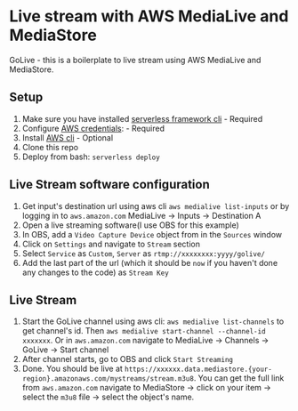 # Live stream with AWS MediaLive and MediaStore
GoLive - this is a boilerplate to live stream using AWS MediaLive and MediaStore.

## Setup
1. Make sure you have installed [serverless framework cli](https://www.serverless.com/framework/docs/getting-started/) - Required
1. Configure [AWS credentials](https://www.serverless.com/framework/docs/providers/aws/cli-reference/config-credentials/): - Required
1. Install [AWS cli](https://aws.amazon.com/cli/) - Optional
1. Clone this repo
1. Deploy from bash: `serverless deploy`

## Live Stream software configuration
1. Get input's destination url using aws cli `aws medialive list-inputs` or by logging in to `aws.amazon.com` MediaLive -> Inputs -> Destination A
1. Open a live streaming software(I use OBS for this example)
1. In OBS, add a `Video Capture Device` object from in the `Sources` window
1. Click on `Settings` and navigate to `Stream` section
1. Select `Service` as `Custom`, `Server` as `rtmp://xxxxxxxx:yyyy/golive/`
1. Add the last part of the url (which it should be `now` if you haven't done any changes to the code) as `Stream Key`

## Live Stream
1. Start the GoLive channel using aws cli: `aws medialive list-channels` to get channel's id. Then `aws medialive start-channel --channel-id xxxxxxx`. Or in `aws.amazon.com` navigate to MediaLive -> Channels -> GoLive -> Start channel
2. After channel starts, go to OBS and click `Start Streaming`
3. Done. You should be live at `https://xxxxxx.data.mediastore.{your-region}.amazonaws.com/mystreams/stream.m3u8`. You can get the full link from `aws.amazon.com` navigate to MediaStore -> click on your item -> select the `m3u8` file -> select the object's name.